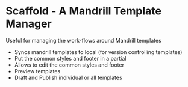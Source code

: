 Scaffold - A Mandrill Template Manager
====

Useful for managing the work-flows around Mandrill templates

  - Syncs mandrill templates to local (for version controlling templates)
  - Put the common styles and footer in a partial
  - Allows to edit the common styles and footer
  - Preview templates
  - Draft and Publish individual or all templates